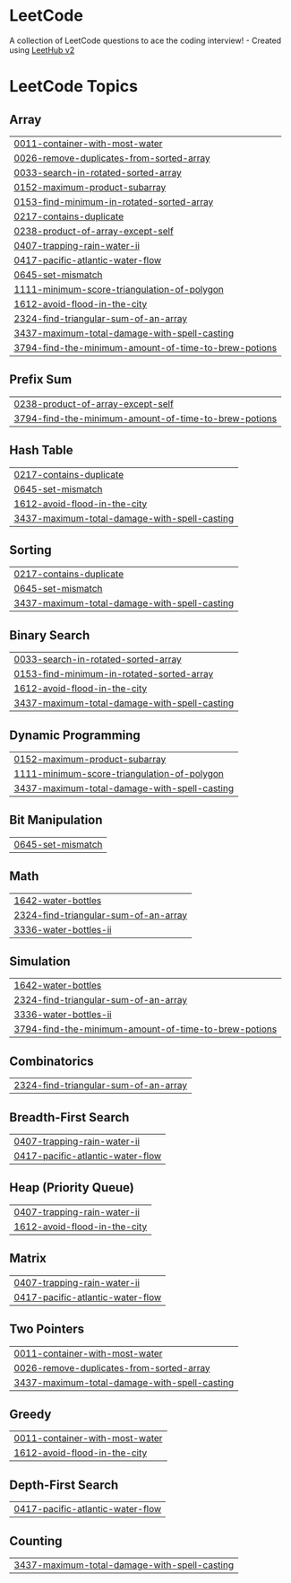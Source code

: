 # LeetCode
A collection of LeetCode questions to ace the coding interview! - Created using [LeetHub v2](https://github.com/arunbhardwaj/LeetHub-2.0)

<!---LeetCode Topics Start-->
# LeetCode Topics
## Array
|  |
| ------- |
| [0011-container-with-most-water](https://github.com/mayankdhangar2408/LeetCode/tree/master/0011-container-with-most-water) |
| [0026-remove-duplicates-from-sorted-array](https://github.com/mayankdhangar2408/LeetCode/tree/master/0026-remove-duplicates-from-sorted-array) |
| [0033-search-in-rotated-sorted-array](https://github.com/mayankdhangar2408/LeetCode/tree/master/0033-search-in-rotated-sorted-array) |
| [0152-maximum-product-subarray](https://github.com/mayankdhangar2408/LeetCode/tree/master/0152-maximum-product-subarray) |
| [0153-find-minimum-in-rotated-sorted-array](https://github.com/mayankdhangar2408/LeetCode/tree/master/0153-find-minimum-in-rotated-sorted-array) |
| [0217-contains-duplicate](https://github.com/mayankdhangar2408/LeetCode/tree/master/0217-contains-duplicate) |
| [0238-product-of-array-except-self](https://github.com/mayankdhangar2408/LeetCode/tree/master/0238-product-of-array-except-self) |
| [0407-trapping-rain-water-ii](https://github.com/mayankdhangar2408/LeetCode/tree/master/0407-trapping-rain-water-ii) |
| [0417-pacific-atlantic-water-flow](https://github.com/mayankdhangar2408/LeetCode/tree/master/0417-pacific-atlantic-water-flow) |
| [0645-set-mismatch](https://github.com/mayankdhangar2408/LeetCode/tree/master/0645-set-mismatch) |
| [1111-minimum-score-triangulation-of-polygon](https://github.com/mayankdhangar2408/LeetCode/tree/master/1111-minimum-score-triangulation-of-polygon) |
| [1612-avoid-flood-in-the-city](https://github.com/mayankdhangar2408/LeetCode/tree/master/1612-avoid-flood-in-the-city) |
| [2324-find-triangular-sum-of-an-array](https://github.com/mayankdhangar2408/LeetCode/tree/master/2324-find-triangular-sum-of-an-array) |
| [3437-maximum-total-damage-with-spell-casting](https://github.com/mayankdhangar2408/LeetCode/tree/master/3437-maximum-total-damage-with-spell-casting) |
| [3794-find-the-minimum-amount-of-time-to-brew-potions](https://github.com/mayankdhangar2408/LeetCode/tree/master/3794-find-the-minimum-amount-of-time-to-brew-potions) |
## Prefix Sum
|  |
| ------- |
| [0238-product-of-array-except-self](https://github.com/mayankdhangar2408/LeetCode/tree/master/0238-product-of-array-except-self) |
| [3794-find-the-minimum-amount-of-time-to-brew-potions](https://github.com/mayankdhangar2408/LeetCode/tree/master/3794-find-the-minimum-amount-of-time-to-brew-potions) |
## Hash Table
|  |
| ------- |
| [0217-contains-duplicate](https://github.com/mayankdhangar2408/LeetCode/tree/master/0217-contains-duplicate) |
| [0645-set-mismatch](https://github.com/mayankdhangar2408/LeetCode/tree/master/0645-set-mismatch) |
| [1612-avoid-flood-in-the-city](https://github.com/mayankdhangar2408/LeetCode/tree/master/1612-avoid-flood-in-the-city) |
| [3437-maximum-total-damage-with-spell-casting](https://github.com/mayankdhangar2408/LeetCode/tree/master/3437-maximum-total-damage-with-spell-casting) |
## Sorting
|  |
| ------- |
| [0217-contains-duplicate](https://github.com/mayankdhangar2408/LeetCode/tree/master/0217-contains-duplicate) |
| [0645-set-mismatch](https://github.com/mayankdhangar2408/LeetCode/tree/master/0645-set-mismatch) |
| [3437-maximum-total-damage-with-spell-casting](https://github.com/mayankdhangar2408/LeetCode/tree/master/3437-maximum-total-damage-with-spell-casting) |
## Binary Search
|  |
| ------- |
| [0033-search-in-rotated-sorted-array](https://github.com/mayankdhangar2408/LeetCode/tree/master/0033-search-in-rotated-sorted-array) |
| [0153-find-minimum-in-rotated-sorted-array](https://github.com/mayankdhangar2408/LeetCode/tree/master/0153-find-minimum-in-rotated-sorted-array) |
| [1612-avoid-flood-in-the-city](https://github.com/mayankdhangar2408/LeetCode/tree/master/1612-avoid-flood-in-the-city) |
| [3437-maximum-total-damage-with-spell-casting](https://github.com/mayankdhangar2408/LeetCode/tree/master/3437-maximum-total-damage-with-spell-casting) |
## Dynamic Programming
|  |
| ------- |
| [0152-maximum-product-subarray](https://github.com/mayankdhangar2408/LeetCode/tree/master/0152-maximum-product-subarray) |
| [1111-minimum-score-triangulation-of-polygon](https://github.com/mayankdhangar2408/LeetCode/tree/master/1111-minimum-score-triangulation-of-polygon) |
| [3437-maximum-total-damage-with-spell-casting](https://github.com/mayankdhangar2408/LeetCode/tree/master/3437-maximum-total-damage-with-spell-casting) |
## Bit Manipulation
|  |
| ------- |
| [0645-set-mismatch](https://github.com/mayankdhangar2408/LeetCode/tree/master/0645-set-mismatch) |
## Math
|  |
| ------- |
| [1642-water-bottles](https://github.com/mayankdhangar2408/LeetCode/tree/master/1642-water-bottles) |
| [2324-find-triangular-sum-of-an-array](https://github.com/mayankdhangar2408/LeetCode/tree/master/2324-find-triangular-sum-of-an-array) |
| [3336-water-bottles-ii](https://github.com/mayankdhangar2408/LeetCode/tree/master/3336-water-bottles-ii) |
## Simulation
|  |
| ------- |
| [1642-water-bottles](https://github.com/mayankdhangar2408/LeetCode/tree/master/1642-water-bottles) |
| [2324-find-triangular-sum-of-an-array](https://github.com/mayankdhangar2408/LeetCode/tree/master/2324-find-triangular-sum-of-an-array) |
| [3336-water-bottles-ii](https://github.com/mayankdhangar2408/LeetCode/tree/master/3336-water-bottles-ii) |
| [3794-find-the-minimum-amount-of-time-to-brew-potions](https://github.com/mayankdhangar2408/LeetCode/tree/master/3794-find-the-minimum-amount-of-time-to-brew-potions) |
## Combinatorics
|  |
| ------- |
| [2324-find-triangular-sum-of-an-array](https://github.com/mayankdhangar2408/LeetCode/tree/master/2324-find-triangular-sum-of-an-array) |
## Breadth-First Search
|  |
| ------- |
| [0407-trapping-rain-water-ii](https://github.com/mayankdhangar2408/LeetCode/tree/master/0407-trapping-rain-water-ii) |
| [0417-pacific-atlantic-water-flow](https://github.com/mayankdhangar2408/LeetCode/tree/master/0417-pacific-atlantic-water-flow) |
## Heap (Priority Queue)
|  |
| ------- |
| [0407-trapping-rain-water-ii](https://github.com/mayankdhangar2408/LeetCode/tree/master/0407-trapping-rain-water-ii) |
| [1612-avoid-flood-in-the-city](https://github.com/mayankdhangar2408/LeetCode/tree/master/1612-avoid-flood-in-the-city) |
## Matrix
|  |
| ------- |
| [0407-trapping-rain-water-ii](https://github.com/mayankdhangar2408/LeetCode/tree/master/0407-trapping-rain-water-ii) |
| [0417-pacific-atlantic-water-flow](https://github.com/mayankdhangar2408/LeetCode/tree/master/0417-pacific-atlantic-water-flow) |
## Two Pointers
|  |
| ------- |
| [0011-container-with-most-water](https://github.com/mayankdhangar2408/LeetCode/tree/master/0011-container-with-most-water) |
| [0026-remove-duplicates-from-sorted-array](https://github.com/mayankdhangar2408/LeetCode/tree/master/0026-remove-duplicates-from-sorted-array) |
| [3437-maximum-total-damage-with-spell-casting](https://github.com/mayankdhangar2408/LeetCode/tree/master/3437-maximum-total-damage-with-spell-casting) |
## Greedy
|  |
| ------- |
| [0011-container-with-most-water](https://github.com/mayankdhangar2408/LeetCode/tree/master/0011-container-with-most-water) |
| [1612-avoid-flood-in-the-city](https://github.com/mayankdhangar2408/LeetCode/tree/master/1612-avoid-flood-in-the-city) |
## Depth-First Search
|  |
| ------- |
| [0417-pacific-atlantic-water-flow](https://github.com/mayankdhangar2408/LeetCode/tree/master/0417-pacific-atlantic-water-flow) |
## Counting
|  |
| ------- |
| [3437-maximum-total-damage-with-spell-casting](https://github.com/mayankdhangar2408/LeetCode/tree/master/3437-maximum-total-damage-with-spell-casting) |
<!---LeetCode Topics End-->